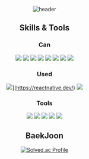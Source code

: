 <div align="center"> 

![header](https://capsule-render.vercel.app/api?type=waving&color=48D1CC&text=Welcome!%20&fontSize=50&animation=fadeIn&desc=asthyeon's%20github&descSize=30&descAlign=70&descAlignY=80&descSize=10)

## Skills & Tools

### Can
[<img src="https://img.shields.io/badge/python-007396?style=for-the-badge&logo=Python&logoColor=white">](https://www.python.org/)
[<img src="https://img.shields.io/badge/html5-E34F26?style=for-the-badge&logo=HTML5&logoColor=white">](https://developer.mozilla.org/en-US/docs/Web/HTML)
[<img src="https://img.shields.io/badge/css3-1572B6?style=for-the-badge&logo=CSS3&logoColor=white">](https://developer.mozilla.org/en-US/docs/Web/CSS)
[<img src="https://img.shields.io/badge/JavaScript-F7DF1E?style=for-the-badge&logo=JavaScript&logoColor=black">](https://developer.mozilla.org/en-US/docs/Web/JavaScript)
[<img src="https://img.shields.io/badge/react-61DAFB?style=for-the-badge&logo=React&logoColor=black">](https://legacy.reactjs.org/)
[<img src="https://img.shields.io/badge/vue.js-4FC08D?style=for-the-badge&logo=Vue.js&logoColor=white">](https://vuejs.org/)
[<img src="https://img.shields.io/badge/django-092E20?style=for-the-badge&logo=Django&logoColor=white">](https://www.djangoproject.com/)
[<img src="https://img.shields.io/badge/sqlite-003B57?style=for-the-badge&logo=SQLite&logoColor=white">](https://www.sqlite.org/)

### Used
<img src="https://img.shields.io/badge/react native-61DAFB?style=for-the-badge&logo=React&logoColor=black">](https://reactnative.dev/)
[<img src="https://img.shields.io/badge/apache hadoop-66CCFF?style=for-the-badge&logo=ApacheHadoop&logoColor=black">](https://hadoop.apache.org/)

### Tools
[<img src="https://img.shields.io/badge/git-F05032?style=for-the-badge&logo=Git&logoColor=white">](https://git-scm.com/)
[<img src="https://img.shields.io/badge/visual studio code-007ACC?style=for-the-badge&logo=VisualStudioCode&logoColor=white">](https://code.visualstudio.com/)
[<img src="https://img.shields.io/badge/pycharm-000000?style=for-the-badge&logo=PyCharm&logoColor=white">](https://www.jetbrains.com/pycharm/download/?section=windows)
[<img src="https://img.shields.io/badge/jira-0052CC?style=for-the-badge&logo=Jira&logoColor=white">](https://www.atlassian.com/software/jira)
[<img src="https://img.shields.io/badge/mattermost-0058CC?style=for-the-badge&logo=Mattermost&logoColor=white">](https://mattermost.com/)

## BaekJoon
[![Solved.ac Profile](http://mazassumnida.wtf/api/v2/generate_badge?boj=taetaehyeon)](https://solved.ac/taetaehyeon/)

